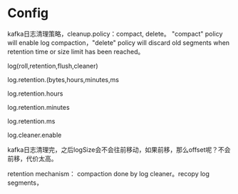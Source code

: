 # Config

kafka日志清理策略，cleanup.policy：compact, delete。 "compact" policy will enable log compaction，"delete" policy will discard old segments when retention time or size limit has been reached。

log(roll,retention,flush,cleaner)

log.retention.(bytes,hours,minutes,ms

log.retention.hours

log.retention.minutes

log.retention.ms

log.cleaner.enable

kafka日志清理完，之后logSize会不会往前移动，如果前移，那么offset呢？不会前移，代价太高。

retention mechanism： compaction done by log cleaner。recopy log segments，